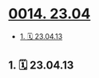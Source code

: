 # [0014. 23.04](https://github.com/Tdahuyou/TNotes.footprints/tree/main/notes/0014.%2023.04)

<!-- region:toc -->

- [1. 🗓 23.04.13](#1--230413)

<!-- endregion:toc -->

## 1. 🗓 23.04.13

<Footprints :times="[2023, 4, 13, 8, 29]">
  <template #text-area>
    <p>中道崩殂</p>
  </template>
  <template #image-list="{ openModal }">
    <img src="https://cdn.jsdelivr.net/gh/tnotesjs/imgs@main/2025-01-13-00-10-15.png" @click="openModal(0)"/>
    <img src="https://cdn.jsdelivr.net/gh/tnotesjs/imgs@main/2025-01-13-00-10-19.png" @click="openModal(1)"/>
    <img src="https://cdn.jsdelivr.net/gh/tnotesjs/imgs@main/2025-01-13-00-10-26.png" @click="openModal(2)"/>
  </template>
</Footprints>
